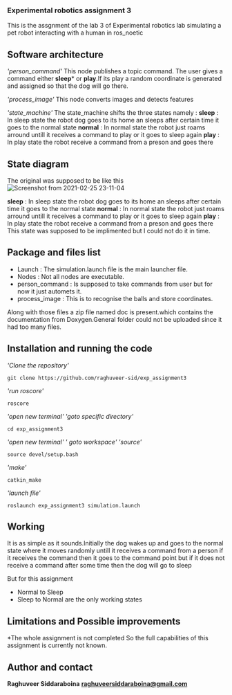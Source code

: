 ### Experimental robotics assignment 3

This is the assgnment of the lab 3 of Experimental robotics lab simulating a pet robot interacting with a human in ros_noetic

## Software architecture



*'person_command'*
This node publishes a topic command. The user gives a command either **sleep*** or **play**.If its play a random coordinate is generated and assigned so that the dog will go there.

*'process_image'*
This node 	converts images and detects features

*'state_machine'*
The state_machine shifts the three states namely : 
**sleep** : In sleep state the robot dog goes to its home an sleeps after certain time it goes to the normal state
**normal** : In normal state the robot just roams arround untill it receives a command to play or it goes to sleep again
**play** : In play state the robot receive a command from a preson and goes there

## State diagram
The original was supposed to be like this
![Screenshot from 2021-02-25 23-11-04](https://user-images.githubusercontent.com/62798224/109227183-34e85680-77c0-11eb-91d2-b523de01c7b8.png)



**sleep** : In sleep state the robot dog goes to its home an sleeps after certain time it goes to the normal state
**normal** : In normal state the robot just roams arround untill it receives a command to play or it goes to sleep again
**play** : In play state the robot receive a command from a preson and goes there
This state was supposed to be implimented but I could not do it in time.

## Package and files list
* Launch : The simulation.launch file is the main launcher file.
* Nodes : Not all nodes are executable.
* person_command : Is supposed to take commands from user but for now it just automets it.
* process_image : This is to recognise the balls and store coordinates.

Along with those files a zip file named doc is present.which contains the documentation from Doxygen.General folder could not be uploaded since it had too many files.

## Installation and running the code
*'Clone the repository'*
```
git clone https://github.com/raghuveer-sid/exp_assignment3
```
*'run roscore'*
```
roscore
```
*'open new terminal'*
*'goto specific directory'*
```
cd exp_assignment3
```
*'open new terminal'*
*' goto workspace'*
*'source'*
```
source devel/setup.bash
```
*'make'*
```
catkin_make
```
*'launch file'*
```
roslaunch exp_assignment3 simulation.launch
```
## Working

It is as simple as it sounds.Initially the dog wakes up and goes to the normal state where it moves randomly untill it receives a command from a person if it receives the command then it goes to the command point but if it does not receive a command after some time then the dog will go to sleep

But for this assignment 
* Normal to Sleep
* Sleep to Normal
are the only working states


## Limitations and Possible improvements

*The whole assignment is not completed So the full capabilities of this assignment is currently not known.


## Author and contact

**Raghuveer Siddaraboina**
**raghuveersiddaraboina@gmail.com**





